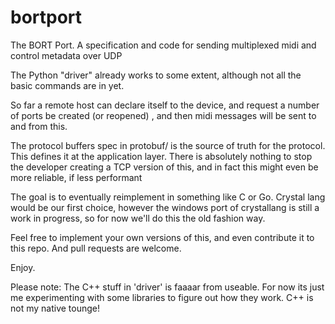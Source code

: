 # bortport
The BORT Port. A specification and code for sending multiplexed midi and control metadata over UDP

The Python "driver" already works to some extent, although not all the basic commands are in yet.

So far a remote host can declare itself to the device, and request a number of ports be created (or reopened) , and then midi messages will be sent to and from this.

The protocol buffers spec in protobuf/ is the source of truth for the protocol. This defines it at the application layer. There is absolutely nothing to stop the developer creating a TCP version of this, and in fact this might even be more reliable, if less performant

The goal is to eventually reimplement in something like C or Go. Crystal lang would be our first choice, however the windows port of crystallang is still a work in progress, so for now we'll do this the old fashion way.

Feel free to implement your own versions of this, and even contribute it to this repo. And pull requests are welcome.

Enjoy.

Please note: The C++ stuff in 'driver' is faaaar from useable. For now its just me experimenting with some libraries to figure out how they work. C++ is not my native tounge!
